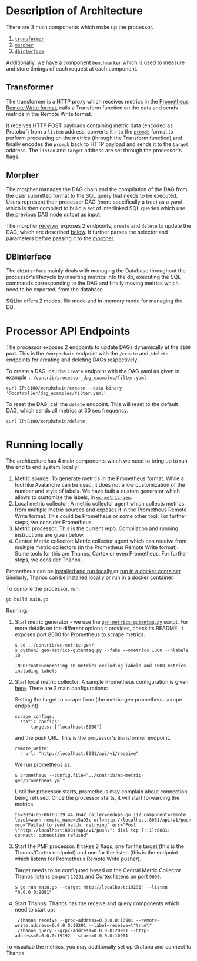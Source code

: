 # Description of Architecture

There are 3 main components which make up the processor. 
1. [`transformer`](./pkg/transformer)
2. [`morpher`](./pkg/morpher)
3. [`dbinterface`](./pkg/dbinterface)

Additionally, we have a component [`benchmarker`](./pkg/benchmarker) which is used to measure and store timings of each request at each component.

## Transformer

The transformer is a HTTP proxy which receives metrics in the [Prometheus Remote Write format](https://prometheus.io/docs/concepts/remote_write_spec/), calls a Transform function on the data and sends metrics in the Remote Write format.

It receives HTTP POST payloads containing metric data (encoded as Protobuf) from a `listen` address, converts it into the [`prompb`](https://pkg.go.dev/github.com/thanos-io/thanos/pkg/store/storepb/prompb) format to perform processing on the metrics (through the Transform function) and finally encodes the `prompb` back to HTTP payload and sends it to the `target` address. The `listen` and `target` address are set through the processor's flags.

## Morpher
The morpher manages the DAG chain and the compilation of the DAG from the user submitted format to the SQL query that needs to be executed. Users represent their processor DAG (more specifically a tree) as a yaml which is then compiled to build a set of interlinked SQL queries which use the previous DAG node output as input.

The morpher [receiver](./pkg/morpher/receiver.go) exposes 2 endpoints, `create` and `delete` to update the DAG, which are described [below](#processor-api-endpoints). It further parses the selector and parameters before passing it to the [morpher](./pkg/morpher/morpher.go).

## DBInterface

The `dbinterface` mainly deals with managing the Database throughout the processor's lifecycle by inserting metrics into the db, executing the SQL commands corresponding to the DAG and finally moving metrics which need to be exported, from the database.

SQLite offers 2 modes, file mode and in-memory mode for managing the DB.

# Processor API Endpoints
The processor exposes 2 endpoints to update DAGs dynamically at the `8100` port. This is the `/morphchain` endpoint with the `/create` and `/delete` endpoints for creating and deleting DAGs respectively.

To create a DAG, call the `create` endpoint with the DAG yaml as given in example `../contrib/processor_dag_examples/filter.yaml`

```
curl IP:8100/morphchain/create --data-binary '@controller/dag_examples/filter.yaml'
```

To reset the DAG, call the `delete` endpoint. This will reset to the default DAG, which sends all metrics at 30 sec frequency.

```
curl IP:8100/morphchain/delete
```

# Running locally

The architecture has 4 main components which we need to bring up to run the end to end system locally:
1. Metric source: To generate metrics in the Prometheus format. While a tool like Avalanche can be used, it does not allow customization of the number and style of labels. We have built a custom generator which allows to customize the labels, in [`ec-metric-gen`](../contrib/ec-metric-gen/).
2. Local metric collector: A metric collector agent which collects metrics from multiple metric sources and exposes it in the Prometheus Remote Write format. This could be Prometheus or some other tool. For further steps, we consider Prometheus.
3. Metric processor: This is the current repo. Compilation and running instructions are given below.
4. Central Metric collector: Metric collector agent which can receive from multiple metric collectors (in the Prometheus Remote Write format). Some tools for this are Thanos, Cortex or even Prometheus. For further steps, we consider Thanos.

Prometheus can be [installed and run locally ](https://prometheus.io/docs/prometheus/latest/getting_started/) or [run in a docker container](https://hub.docker.com/r/prom/prometheus). Similarly, Thanos can [be installed locally](https://github.com/thanos-io/thanos/releases) or [run in a docker container](https://quay.io/repository/thanos/thanos).

To compile the processor, run:
```
go build main.go
```

Running:
1. Start metric generator - we use the [`gen-metrics-gutentag.py`](../contrib/ec-metric-gen/gen-metrics-gutentag.py) script. For more details on the different options it provides, check its README. It exposes port 8000 for Prometheus to scrape metrics.
   ```
   $ cd ../contrib/ec-metric-gen/
   $ python3 gen-metrics-gutentag.py --fake --nmetrics 1000 --nlabels 10
   
   INFO:root:Generating 10 metrics excluding labels and 1000 metrics including labels
   ```
2. Start local metric collector. A sample Prometheus configuration is given [here](../contrib/ec-metric-gen/prometheus.yml). There are 2 main configurations:

	Setting the target to scrape from (the metric-gen prometheus scrape endpoint)
	
	```
	scrape_configs:
      static_configs:
		- targets: ["localhost:8000"]
    ```
	
	and the push URL. This is the processor's transformer endpoint.
	
	```
	remote_write:
	  - url: "http://localhost:8081/api/v1/receive"
    ```
	
	We run prometheus as:
	
	```
	$ prometheus --config.file="../contrib/ec-metric-gen/prometheus.yml"
	```
	
	Until the processor starts, prometheus may complain about connection being refused. Once the processor starts, it will start forwarding the metrics.
	
	```
	ts=2024-05-06T03:29:44.164Z caller=dedupe.go:112 component=remote level=warn remote_name=e5a93c url=http://localhost:8081/api/v1/push msg="Failed to send batch, retrying" err="Post \"http://localhost:8081/api/v1/push\": dial tcp [::1]:8081: connect: connection refused"
	```
3. Start the PMF processor. It takes 2 flags, one for the target (this is the Thanos/Cortex endpoint) and one for the listen (this is the endpoint which listens for Prometheus Remote Write pusher).

    Target needs to be configured based on the Central Metric Collector. Thanos listens on port `19291` and Cortex listens on port `9090`.
	
	```
	$ go run main.go --target http://localhost:19291" --listen "0.0.0.0:8081"
	```
4. Start Thanos. Thanos has the receive and query components which need to start up:
	```
	./thanos receive --grpc-address=0.0.0.0:10901 --remote-write.address=0.0.0.0:19291 --label=receive=\"true\"
	./thanos query --grpc-address=0.0.0.0:20901 --http-address=0.0.0.0:19192 --store=0.0.0.0:10901
	```


To visualize the metrics, you may additionally set up Grafana and connect to Thanos.
